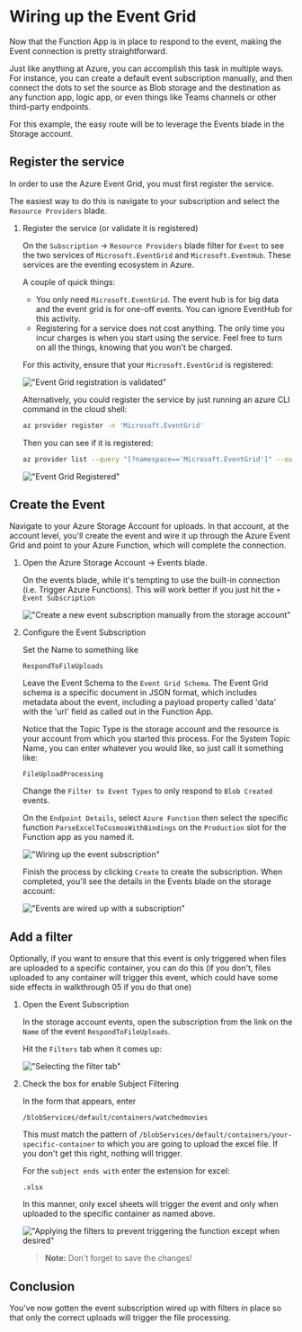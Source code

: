 # Wiring up the Event Grid

Now that the Function App is in place to respond to the event, making the Event connection is pretty straightforward.

Just like anything at Azure, you can accomplish this task in multiple ways.  For instance, you can create a default event subscription manually, and then connect the dots to set the source as Blob storage and the destination as any function app, logic app, or even things like Teams channels or other third-party endpoints.

For this example, the easy route will be to leverage the Events blade in the Storage account.

## Register the service

In order to use the Azure Event Grid, you must first register the service.

The easiest way to do this is navigate to your subscription and select the `Resource Providers` blade.

1. Register the service (or validate it is registered)

    On the `Subscription` -> `Resource Providers` blade filter for `Event` to see the two services of `Microsoft.EventGrid` and `Microsoft.EventHub`.  These services are the eventing ecosystem in Azure.

    A couple of quick things:
    - You only need `Microsoft.EventGrid`.  The event hub is for big data and the event grid is for one-off events.  You can ignore EventHub for this activity.
    - Registering for a service does not cost anything.  The only time you incur charges is when you start using the service.  Feel free to turn on all the things, knowing that you won't be charged.

    For this activity, ensure that your `Microsoft.EventGrid` is registered:

    !["Event Grid registration is validated"](./images/Walkthrough03/image0001-registereventgrid.png)  

    Alternatively, you could register the service by just running an azure CLI command in the cloud shell:

    ```bash
    az provider register -n 'Microsoft.EventGrid'
    ```  

    Then you can see if it is registered:

    ```bash
    az provider list --query "[?namespace=='Microsoft.EventGrid']" --output table
    ```  

    !["Event Grid Registered"](./images/Walkthrough03/image0002-eventgridregistered.png)  

## Create the Event

Navigate to your Azure Storage Account for uploads.  In that account, at the account level, you'll create the event and wire it up through the Azure Event Grid and point to your Azure Function, which will complete the connection.

1. Open the Azure Storage Account -> Events blade.

    On the events blade, while it's tempting to use the built-in connection (i.e. Trigger Azure Functions).  This will work better if you just hit the `+ Event Subscription` 

    !["Create a new event subscription manually from the storage account"](./images/Walkthrough03/image0003-createneweventsubscription.png)  

1. Configure the Event Subscription

    Set the Name to something like 
    
    ```text
    RespondToFileUploads
    ```

    Leave the Event Schema to the `Event Grid Schema`. The Event Grid schema is a specific document in JSON format, which includes metadata about the event, including a payload property called 'data' with the 'url' field as called out in the Function App.

    Notice that the Topic Type is the storage account and the resource is your account from which you started this process.  For the System Topic Name, you can enter whatever you would like, so just call it something like:

    ```text
    FileUploadProcessing
    ```  

    Change the `Filter to Event Types` to only respond to `Blob Created` events.

    On the `Endpoint Details`, select `Azure Function` then select the specific function `ParseExcelToCosmosWithBindings` on the `Production` slot for the Function app as you named it.

    !["Wiring up the event subscription"](./images/Walkthrough03/image0004-confirmandcreatetheevent.png)   

    Finish the process by clicking `Create` to create the subscription.  When completed, you'll see the details in the Events blade on the storage account:

    !["Events are wired up with a subscription"](./images/Walkthrough03/image0005-respondingtofileuploads.png)  

## Add a filter

Optionally, if you want to ensure that this event is only triggered when files are uploaded to a specific container, you can do this (if you don't, files uploaded to any container will trigger this event, which could have some side effects in walkthrough 05 if you do that one)

1. Open the Event Subscription

    In the storage account events, open the subscription from the link on the `Name` of the event `RespondToFileUploads`.

    Hit the `Filters` tab when it comes up:

    !["Selecting the filter tab"](./images/Walkthrough03/image0006-selectfiltertab.png)  

1. Check the box for enable Subject Filtering

    In the form that appears, enter

    ```text
    /blobServices/default/containers/watchedmovies
    ```  

    This must match the pattern of `/blobServices/default/containers/your-specific-container` to which you are going to upload the excel file.  If you don't get this right, nothing will trigger.

    For the `subject ends with` enter the extension for excel:

    ```text
    .xlsx
    ```  

    In this manner, only excel sheets will trigger the event and only when uploaded to the specific container as named above.

    !["Applying the filters to prevent triggering the function except when desired"](./images/Walkthrough03/image0007-applyingfilters.png)  

    >**Note:** Don't forget to save the changes!

## Conclusion

You've now gotten the event subscription wired up with filters in place so that only the correct uploads will trigger the file processing.
